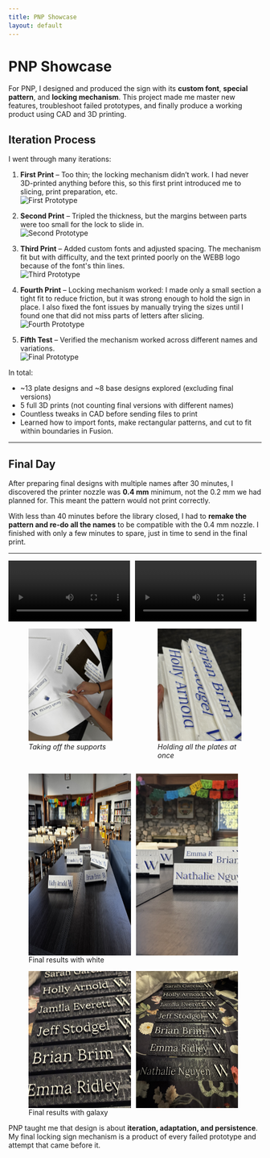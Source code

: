 ```yaml
---
title: PNP Showcase
layout: default
---
```


# PNP Showcase

For PNP, I designed and produced the sign with its **custom font**, **special pattern**, and **locking mechanism**. This project made me master new features, troubleshoot failed prototypes, and finally produce a working product using CAD and 3D printing.


## Iteration Process

I went through many iterations:

1. **First Print** – Too thin; the locking mechanism didn’t work. I had never 3D-printed anything before this, so this first print introduced me to slicing, print preparation, etc.   
   ![First Prototype](images/pnp-prototype1.jpeg)

2. **Second Print** – Tripled the thickness, but the margins between parts were too small for the lock to slide in.  
   ![Second Prototype](images/pnp-prototype2.jpeg)

3. **Third Print** – Added custom fonts and adjusted spacing. The mechanism fit but with difficulty, and the text printed poorly on the WEBB logo because of the font's thin lines.  
   ![Third Prototype](images/pnp-prototype3.jpeg)

4. **Fourth Print** – Locking mechanism worked: I made only a small section a tight fit to reduce friction, but it was strong enough to hold the sign in place. I also fixed the font issues by manually trying the sizes until I found one that did not miss parts of letters after slicing.  
   ![Fourth Prototype](images/pnp-prototype4.jpeg)

5. **Fifth Test** – Verified the mechanism worked across different names and variations.  
   ![Final Prototype](images/pnp-prototype5.jpeg)

In total:  
- ~13 plate designs and ~8 base designs explored (excluding final versions) 
- 5 full 3D prints (not counting final versions with different names)  
- Countless tweaks in CAD before sending files to print
- Learned how to import fonts, make rectangular patterns, and cut to fit within boundaries in Fusion.   

---

## Final Day

After preparing final designs with multiple names after 30 minutes, I discovered the printer nozzle was **0.4 mm** minimum, not the 0.2 mm we had planned for. This meant the pattern would not print correctly.  

With less than 40 minutes before the library closed, I had to **remake the pattern and re-do all the names** to be compatible with the 0.4 mm nozzle. I finished with only a few minutes to spare, just in time to send in the final print.

---

<div style="display: flex; gap: 10px;">
  <video width="48%" controls>
    <source src="images/pnp-printing1.mp4" type="video/mp4">
    Your browser does not support the video tag.
  </video>
  <video width="48%" controls>
    <source src="images/pnp-printing2.mp4" type="video/mp4">
    Your browser does not support the video tag.
  </video>
</div>

<div style="display: flex; gap: 10px;">
  <figure style="width: 48%;">
    <img src="images/pnp-final1.jpeg" alt="Final 1" width="100%">
    <figcaption><i>Taking off the supports</i></figcaption>
  </figure>
  <figure style="width: 48%;">
    <img src="images/pnp-final2.jpeg" alt="Final 2" width="100%">
    <figcaption><i>Holding all the plates at once</i></figcaption>
  </figure>
</div>

<figure>
  <div style="display: flex; gap: 10px;">
    <img src="images/pnp-final3.jpeg" alt="Final 3" width="48%">
    <img src="images/pnp-final4.jpeg" alt="Final 4" width="48%">
  </div>
  <figcaption>Final results with white</figcaption>
</figure>

<figure>
  <div style="display: flex; gap: 10px;">
    <img src="images/pnp-final5.jpeg" alt="Final 5" width="48%">
    <img src="images/pnp-final6.jpeg" alt="Final 6" width="48%">
  </div>
  <figcaption>Final results with galaxy</figcaption>
</figure>


PNP taught me that design is about **iteration, adaptation, and persistence**. My final locking sign mechanism is a product of every failed prototype and attempt that came before it.
